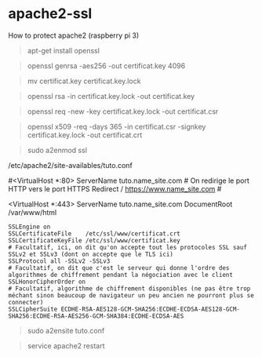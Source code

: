 # apache2-ssl
How to protect apache2 (raspberry pi 3)

> apt-get install openssl

> openssl genrsa -aes256 -out certificat.key 4096

> mv certificat.key certificat.key.lock

> openssl rsa -in certificat.key.lock -out certificat.key

> openssl req -new -key certificat.key.lock -out certificat.csr

> openssl x509 -req -days 365 -in certificat.csr -signkey certificat.key.lock -out certificat.crt

> sudo a2enmod ssl



/etc/apache2/site-availables/tuto.conf



#<VirtualHost *:80>
    ServerName      tuto.name_site.com
    # On redirige le port HTTP vers le port HTTPS
    Redirect        / https://www.name_site.com
#</VirtualHost>

<VirtualHost *:443>
    ServerName      tuto.name_site.com
    DocumentRoot    /var/www/html
        
    SSLEngine on
    SSLCertificateFile    /etc/ssl/www/certificat.crt
    SSLCertificateKeyFile /etc/ssl/www/certificat.key
    # Facultatif, ici, on dit qu'on accepte tout les protocoles SSL sauf SSLv2 et SSLv3 (dont on accepte que le TLS ici)
    SSLProtocol all -SSLv2 -SSLv3
    # Facultatif, on dit que c'est le serveur qui donne l'ordre des algorithmes de chiffrement pendant la négociation avec le client
    SSLHonorCipherOrder on
    # Facultatif, algorithme de chiffrement disponibles (ne pas être trop méchant sinon beaucoup de navigateur un peu ancien ne pourront plus se connecter)
    SSLCipherSuite ECDHE-RSA-AES128-GCM-SHA256:ECDHE-ECDSA-AES128-GCM-SHA256:ECDHE-RSA-AES256-GCM-SHA384:ECDHE-ECDSA-AES
</VirtualHost>


> sudo a2ensite tuto.conf

> service apache2 restart
